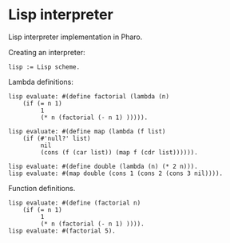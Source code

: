 # Lisp interpreter

Lisp interpreter implementation in Pharo.

Creating an interpreter:

```smalltalk
lisp := Lisp scheme.
```

Lambda definitions:
```smalltalk
lisp evaluate: #(define factorial (lambda (n)
	(if (= n 1)
		 1
		 (* n (factorial (- n 1) ))))).
		
lisp evaluate: #(define map (lambda (f list)
	(if (#'null?' list)
		 nil
		 (cons (f (car list)) (map f (cdr list)))))).

lisp evaluate: #(define double (lambda (n) (* 2 n))).
lisp evaluate: #(map double (cons 1 (cons 2 (cons 3 nil)))).
```

Function definitions.
```smalltalk
lisp evaluate: #(define (factorial n)
	(if (= n 1)
		 1
		 (* n (factorial (- n 1) )))).
lisp evaluate: #(factorial 5).
```